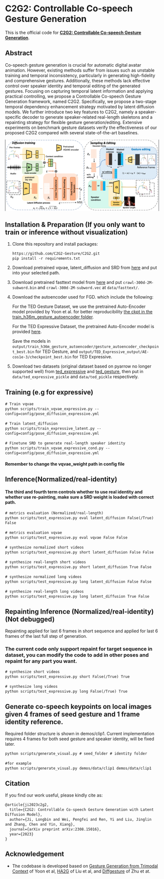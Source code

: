 # C2G2: Controllable Co-speech Gesture Generation

This is the official code for [**C2G2: Controllable Co-speech Gesture Generation**](https://arxiv.org/abs/2308.15016).

## Abstract
Co-speech gesture generation is crucial for automatic digital avatar animation. However, existing methods suffer from issues such as unstable training and temporal inconsistency, particularly in generating high-fidelity and comprehensive gestures. Additionally, these methods lack effective control over speaker identity and temporal editing of the generated gestures. Focusing on capturing temporal latent information and applying practical controlling, we propose a Controllable Co-speech Gesture Generation framework, named C2G2. Specifically, we propose a two-stage temporal dependency enhancement strategy motivated by latent diffusion models. We further introduce two key features to C2G2, namely a speaker-specific decoder to generate speaker-related real-length skeletons and a repainting strategy for flexible gesture generation/editing. Extensive experiments on benchmark gesture datasets verify the effectiveness of our proposed C2G2 compared with several state-of-the-art baselines.


<img src='./misc/overview.png' width=800>

## Installation & Preparation (If you only want to train or inference without visualization)

1. Clone this repository and install packages:
    ```
    https://github.com/C2G2-Gesture/C2G2.git
    pip install -r requirements.txt
    ```

2. Download pretrained vqvae, latent_diffusion and SRD from [here](https://drive.google.com/file/d/1Ll1x9e27cSIbUk1jkXUgVfzVE_miNv9j/view?usp=drive_link) and put into your selected path.

3. Download pretrained fasttext model from [here](https://dl.fbaipublicfiles.com/fasttext/vectors-english/crawl-300d-2M-subword.zip) and put `crawl-300d-2M-subword.bin` and `crawl-300d-2M-subword.vec` at `data/fasttext/`.

4. Download the autoencoder used for FGD. which include the following:

    For the TED Gesture Dataset, we use the pretrained Auto-Encoder model provided by Yoon et al. for better reproducibility [the ckpt in the train_h36m_gesture_autoencoder folder](https://kaistackr-my.sharepoint.com/:u:/g/personal/zeroyy_kaist_ac_kr/Ec1UIsDDLHtKia04_TTRbygBepXORv__kkq-C9IqZs32aA?e=bJGXQr).

    For the TED Expressive Dataset, the pretrained Auto-Encoder model is provided [here](https://mycuhk-my.sharepoint.com/:u:/g/personal/1155165198_link_cuhk_edu_hk/EWbBxUeuIHFDnBUgZFMCq1oBdiZSw6pOlmVxC8d9xS3HOg?e=IT1AoC).

    Save the models in `output/train_h36m_gesture_autoencoder/gesture_autoencoder_checkpoint_best.bin` for TED Gesture, and `output/TED_Expressive_output/AE-cos1e-3/checkpoint_best.bin` for TED Expressive.

5. Download two datasets (original dataset based on pyarrow no longer supported well) from [ted_expressive](https://drive.google.com/file/d/1acHid18ebrAwPTkYHaPVw8PeH4jPYGbx/view?usp=drive_link) and [ted_gesture](https://drive.google.com/file/d/1CsiAnGCbkjjyGM-85pArWMuircMEYba4/view?usp=drive_link), then put in `data/ted_expressive_pickle` and `data/ted_pickle` respectively.


## Training (e.g for expressive)

```
# Train vqvae
python scripts/train_vqvae_expressive.py --config=config/pose_diffusion_expressive.yml

# Train latent_diffusion
python scripts/train_expressive_latent.py --config=config/pose_diffusion_expressive.yml

# Finetune SRD to generate real-length speaker identity
python scripts/train_vqvae_expressive_cond.py --config=config/pose_diffusion_expressive.yml
```
#### Remember to change the vqvae_weight path in config file

## Inference(Normalized/real-identity)
#### The third and fourth term controls whether to use real identity and whether use re-painting, make sure a SRD weight is loaded with correct path.
```
# metrics evaluation (Normalized/real-length)
python scripts/test_expressive.py eval latent_diffusion False(/True) False

# metrics evaluation vqvae
python scripts/test_expressive.py eval vqvae False False

# synthesize normalized short videos
python scripts/test_expressive.py short latent_diffusion False False

# synthesize real-length short videos
python scripts/test_expressive.py short latent_diffusion True False

# synthesize normalized long videos
python scripts/test_expressive.py long latent_diffusion False False

# synthesize real-length long videos
python scripts/test_expressive.py long latent_diffusion True False
```
## Repainting Inference (Normalized/real-identity) (Not debugged)
Repainting applied for last 6 frames in short sequence and applied for last 6 frames of the last full step of generation. 
### The current code only support repaint for target sequence in dataset, you can modify the code to add in other poses and repaint for any part you want.
```
# synthesize short videos
python scripts/test_expressive.py short False(/True) True

# synthesize long videos
python scripts/test_expressive.py long False(/True) True
```

## Generate co-speech keypoints on local images given 4 frames of seed gesture and 1 frame identity reference. 
Required folder structure is shown in demos/clip1.
Current implementation requires 4 frames for both seed gesture and speaker identity, will be fixed later.
```
python scripts/generate_visual.py # seed_folder # identity folder

#for example
python scripts/generate_visual.py demos/data/clip1 demos/data/clip1
```


## Citation

If you find our work useful, please kindly cite as:
```
@article{ji2023c2g2,
  title={C2G2: Controllable Co-speech Gesture Generation with Latent Diffusion Model},
  author={Ji, Longbin and Wei, Pengfei and Ren, Yi and Liu, Jinglin and Zhang, Chen and Yin, Xiang},
  journal={arXiv preprint arXiv:2308.15016},
  year={2023}
}
```

## Acknowledgement
* The codebase is developed based on [Gesture Generation from Trimodal Context](https://github.com/ai4r/Gesture-Generation-from-Trimodal-Context) of Yoon et al, [HA2G](https://github.com/alvinliu0/HA2G) of Liu et al, and [Diffgesture](https://github.com/Advocate99/DiffGesture) of Zhu et at.
